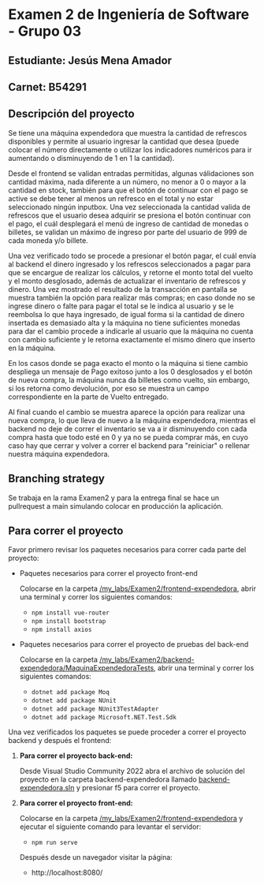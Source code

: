 # Examen 2 de Ingeniería de Software - Grupo 03

## Estudiante: Jesús Mena Amador

## Carnet: B54291

## Descripción del proyecto

Se tiene una máquina expendedora que muestra la cantidad de refrescos disponibles y permite al usuario ingresar la cantidad que desea (puede colocar el número directamente o utilizar los indicadores numéricos para ir aumentando o disminuyendo de 1 en 1 la cantidad).

Desde el frontend se validan entradas permitidas, algunas válidaciones son cantidad máxima, nada diferente a un número, no menor a 0 o mayor a la cantidad en stock, también para que el botón de continuar con el pago se active se debe tener al menos un refresco en el total y no estar seleccionado ningún inputbox. Una vez seleccionada la cantidad valida de refrescos que el usuario desea adquirir se presiona el botón continuar con el pago, el cuál desplegará el menú de ingreso de cantidad de monedas o billetes, se validan un máximo de ingreso por parte del usuario de 999 de cada moneda y/o billete. 

Una vez verificado todo se procede a presionar el botón pagar, el cuál envía al backend el dinero ingresado y los refrescos seleccionados a pagar para que se encargue de realizar los cálculos, y retorne el monto total del vuelto y el monto desglosado, además de actualizar el inventario de refrescos y dinero. Una vez mostrado el resultado de la transacción en pantalla se muestra también la opción para realizar más compras; en caso donde no se ingrese dinero o falte para pagar el total se le indica al usuario y se le reembolsa lo que haya ingresado, de igual forma si la cantidad de dinero insertada es demasiado alta y la máquina no tiene suficientes monedas para dar el cambio procede a indicarle al usuario que la máquina no cuenta con cambio suficiente y le retorna exactamente el mismo dinero que inserto en la máquina.

En los casos donde se paga exacto el monto o la máquina si tiene cambio despliega un mensaje de Pago exitoso junto a los 0 desglosados y el botón de nueva compra, la máquina nunca da billetes como vuelto, sin embargo, si los retorna como devolución, por eso se muestra un campo correspondiente en la parte de Vuelto entregado.

Al final cuando el cambio se muestra aparece la opción para realizar una nueva compra, lo que lleva de nuevo a la máquina expendedora, mientras el backend no deje de correr el inventario se va a ir disminuyendo con cada compra hasta que todo esté en 0 y ya no se pueda comprar más, en cuyo caso hay que cerrar y volver a correr el backend para "reiniciar" o rellenar nuestra máquina expendedora. 

## Branching strategy

Se trabaja en la rama Examen2 y para la entrega final se hace un pullrequest a main simulando colocar en producción la aplicación.

## Para correr el proyecto

Favor primero revisar los paquetes necesarios para correr cada parte del proyecto:
  * Paquetes necesarios para correr el proyecto front-end

    Colocarse en la carpeta [/my_labs/Examen2/frontend-expendedora](/my_labs/Examen2/frontend-expendedora), abrir una terminal y correr los siguientes comandos:
      * `npm install vue-router`
      * `npm install bootstrap`
      * `npm install axios`

  * Paquetes necesarios para correr el proyecto de pruebas del back-end

    Colocarse en la carpeta [/my_labs/Examen2/backend-expendedora/MaquinaExpendedoraTests](/my_labs/Examen2/backend-expendedora/MaquinaExpendedoraTests), abrir una terminal y correr los siguientes comandos:
      * `dotnet add package Moq`
      * `dotnet add package NUnit`
      * `dotnet add package NUnit3TestAdapter`
      * `dotnet add package Microsoft.NET.Test.Sdk`

Una vez verificados los paquetes se puede proceder a correr el proyecto backend y después el frontend:

  1. **Para correr el proyecto back-end:**

      Desde Visual Studio Community 2022 abra el archivo de solución del proyecto en la carpeta backend-expendedora llamado [backend-expendedora.sln](/my_labs/Examen2/backend-expendedora/backend-expendedora.sln) y presionar f5 para correr el proyecto.

  2. **Para correr el proyecto front-end:**

      Colocarse en la carpeta [/my_labs/Examen2/frontend-expendedora](/my_labs/Examen2/frontend-expendedora) y ejecutar el siguiente comando para levantar el servidor:
      * `npm run serve`

      Después desde un navegador visitar la página:
      * http://localhost:8080/
